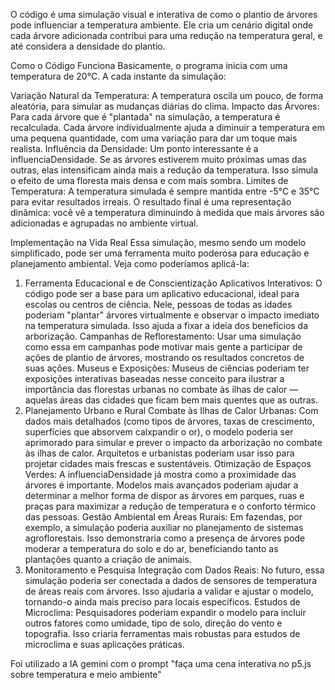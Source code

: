 O código é uma simulação visual e interativa de como o plantio de árvores pode influenciar a temperatura ambiente. Ele cria um cenário digital onde cada árvore adicionada contribui para uma redução na temperatura geral, e até considera a densidade do plantio.

Como o Código Funciona
Basicamente, o programa inicia com uma temperatura de 20°C. A cada instante da simulação:

Variação Natural da Temperatura: A temperatura oscila um pouco, de forma aleatória, para simular as mudanças diárias do clima.
Impacto das Árvores: Para cada árvore que é "plantada" na simulação, a temperatura é recalculada. Cada árvore individualmente ajuda a diminuir a temperatura em uma pequena quantidade, com uma variação para dar um toque mais realista.
Influência da Densidade: Um ponto interessante é a influenciaDensidade. Se as árvores estiverem muito próximas umas das outras, elas intensificam ainda mais a redução da temperatura. Isso simula o efeito de uma floresta mais densa e com mais sombra.
Limites de Temperatura: A temperatura simulada é sempre mantida entre -5°C e 35°C para evitar resultados irreais.
O resultado final é uma representação dinâmica: você vê a temperatura diminuindo à medida que mais árvores são adicionadas e agrupadas no ambiente virtual.

Implementação na Vida Real
Essa simulação, mesmo sendo um modelo simplificado, pode ser uma ferramenta muito poderosa para educação e planejamento ambiental. Veja como poderíamos aplicá-la:

1. Ferramenta Educacional e de Conscientização
Aplicativos Interativos: O código pode ser a base para um aplicativo educacional, ideal para escolas ou centros de ciência. Nele, pessoas de todas as idades poderiam "plantar" árvores virtualmente e observar o impacto imediato na temperatura simulada. Isso ajuda a fixar a ideia dos benefícios da arborização.
Campanhas de Reflorestamento: Usar uma simulação como essa em campanhas pode motivar mais gente a participar de ações de plantio de árvores, mostrando os resultados concretos de suas ações.
Museus e Exposições: Museus de ciências poderiam ter exposições interativas baseadas nesse conceito para ilustrar a importância das florestas urbanas no combate às ilhas de calor — aquelas áreas das cidades que ficam bem mais quentes que as outras.
2. Planejamento Urbano e Rural
Combate às Ilhas de Calor Urbanas: Com dados mais detalhados (como tipos de árvores, taxas de crescimento, superfícies que absorvem calxpandir o or), o modelo poderia ser aprimorado para simular e prever o impacto da arborização no combate às ilhas de calor. Arquitetos e urbanistas poderiam usar isso para projetar cidades mais frescas e sustentáveis.
Otimização de Espaços Verdes: A influenciaDensidade já mostra como a proximidade das árvores é importante. Modelos mais avançados poderiam ajudar a determinar a melhor forma de dispor as árvores em parques, ruas e praças para maximizar a redução de temperatura e o conforto térmico das pessoas.
Gestão Ambiental em Áreas Rurais: Em fazendas, por exemplo, a simulação poderia auxiliar no planejamento de sistemas agroflorestais. Isso demonstraria como a presença de árvores pode moderar a temperatura do solo e do ar, beneficiando tanto as plantações quanto a criação de animais.
3. Monitoramento e Pesquisa
Integração com Dados Reais: No futuro, essa simulação poderia ser conectada a dados de sensores de temperatura de áreas reais com árvores. Isso ajudaria a validar e ajustar o modelo, tornando-o ainda mais preciso para locais específicos.
Estudos de Microclima: Pesquisadores poderiam expandir o modelo para incluir outros fatores como umidade, tipo de solo, direção do vento e topografia. Isso criaria ferramentas mais robustas para estudos de microclima e suas aplicações práticas.



Foi utilizado a IA gemini com o prompt "faça uma cena interativa no p5.js sobre temperatura e meio ambiente" 
